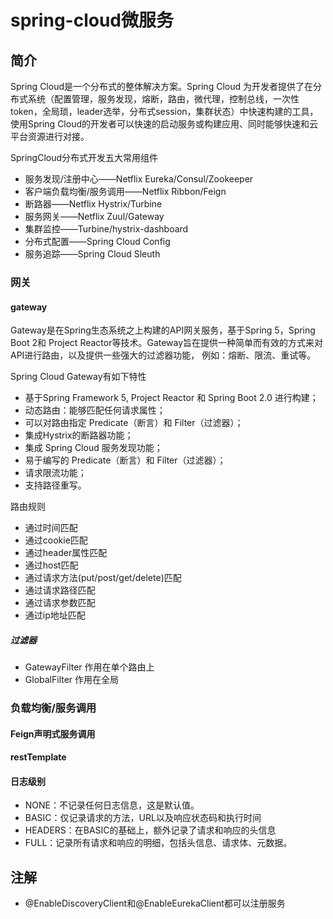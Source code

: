 # spring-cloud微服务

## 简介

Spring Cloud是一个分布式的整体解决方案。Spring Cloud 为开发者提供了在分布式系统（配置管理，服务发现，熔断，路由，微代理，控制总线，一次性token，全局琐，leader选举，分布式session，集群状态）中快速构建的工具，使用Spring Cloud的开发者可以快速的启动服务或构建应用、同时能够快速和云平台资源进行对接。

SpringCloud分布式开发五大常用组件

- 服务发现/注册中心——Netflix Eureka/Consul/Zookeeper
- 客户端负载均衡/服务调用——Netflix Ribbon/Feign
- 断路器——Netflix Hystrix/Turbine
- 服务网关——Netflix Zuul/Gateway
- 集群监控——Turbine/hystrix-dashboard
- 分布式配置——Spring Cloud Config
- 服务追踪——Spring Cloud Sleuth

### 网关
#### gateway
Gateway是在Spring生态系统之上构建的API网关服务，基于Spring 5，Spring Boot 2和 Project Reactor等技术。Gateway旨在提供一种简单而有效的方式来对API进行路由，以及提供一些强大的过滤器功能， 例如：熔断、限流、重试等。

Spring Cloud Gateway有如下特性

- 基于Spring Framework 5, Project Reactor 和 Spring Boot 2.0 进行构建；
- 动态路由：能够匹配任何请求属性；
- 可以对路由指定 Predicate（断言）和 Filter（过滤器）；
- 集成Hystrix的断路器功能；
- 集成 Spring Cloud 服务发现功能；
- 易于编写的 Predicate（断言）和 Filter（过滤器）；
- 请求限流功能；
- 支持路径重写。

路由规则

- 通过时间匹配
- 通过cookie匹配
- 通过header属性匹配
- 通过host匹配
- 通过请求方法(put/post/get/delete)匹配
- 通过请求路径匹配
- 通过请求参数匹配
- 通过ip地址匹配

##### 过滤器
- GatewayFilter  作用在单个路由上
- GlobalFilter   作用在全局


### 负载均衡/服务调用
#### Feign声明式服务调用
#### restTemplate

#### 日志级别

- NONE：不记录任何日志信息，这是默认值。
- BASIC：仅记录请求的方法，URL以及响应状态码和执行时间
- HEADERS：在BASIC的基础上，额外记录了请求和响应的头信息
- FULL：记录所有请求和响应的明细，包括头信息、请求体、元数据。


## 注解
- @EnableDiscoveryClient和@EnableEurekaClient都可以注册服务